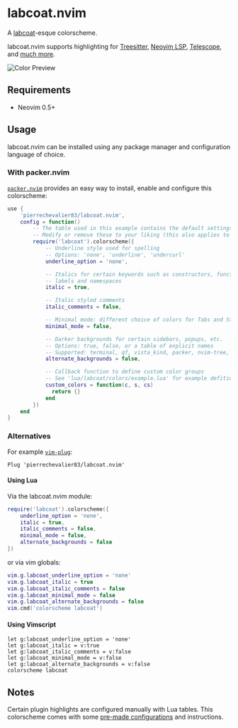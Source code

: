 # labcoat.nvim

A [labcoat](https://www.labcoattheme.com/)-esque colorscheme.

labcoat.nvim supports highlighting for [Treesitter](https://github.com/nvim-treesitter/nvim-treesitter),
[Neovim LSP](https://neovim.io/doc/user/lsp.html), [Telescope](https://github.com/nvim-telescope/telescope.nvim/),
and [much more](https://github.com/pierrechevalier83/labcoat.nvim/tree/main/lua/labcoat/colors).

![Color Preview](https://user-images.githubusercontent.com/42545625/112913430-935a6a80-90c7-11eb-867e-394b1790a14f.png)

## Requirements

* Neovim 0.5+

## Usage

labcoat.nvim can be installed using any package manager and configuration language
of choice.

### With packer.nvim

[`packer.nvim`](https://github.com/wbthomason/packer.nvim) provides an easy way
to install, enable and configure this colorscheme:

```lua
use {
    'pierrechevalier83/labcoat.nvim',
    config = function()
        -- The table used in this example contains the default settings.
        -- Modify or remove these to your liking (this also applies to alternatives below):
        require('labcoat').colorscheme({
            -- Underline style used for spelling
            -- Options: 'none', 'underline', 'undercurl'
            underline_option = 'none',

            -- Italics for certain keywords such as constructors, functions,
            -- labels and namespaces
            italic = true,

            -- Italic styled comments
            italic_comments = false,

            -- Minimal mode: different choice of colors for Tabs and StatusLine
            minimal_mode = false,

            -- Darker backgrounds for certain sidebars, popups, etc.
            -- Options: true, false, or a table of explicit names
            -- Supported: terminal, qf, vista_kind, packer, nvim-tree, telescope, whichkey
            alternate_backgrounds = false,

            -- Callback function to define custom color groups
            -- See 'lua/labcoat/colors/example.lua' for example defitions
            custom_colors = function(c, s, cs)
              return {}
            end
        })
    end
}
```

### Alternatives

For example [`vim-plug`](https://github.com/junegunn/vim-plug):

```vim
Plug 'pierrechevalier83/labcoat.nvim'
```

#### Using Lua

Via the labcoat.nvim module:

``` lua
require('labcoat').colorscheme({
    underline_option = 'none',
    italic = true,
    italic_comments = false,
    minimal_mode = false,
    alternate_backgrounds = false
})
```

or via vim globals:

``` lua
vim.g.labcoat_underline_option = 'none'
vim.g.labcoat_italic = true
vim.g.labcoat_italic_comments = false
vim.g.labcoat_minimal_mode = false
vim.g.labcoat_alternate_backgrounds = false
vim.cmd('colorscheme labcoat')
```

#### Using Vimscript

``` vim
let g:labcoat_underline_option = 'none'
let g:labcoat_italic = v:true
let g:labcoat_italic_comments = v:false
let g:labcoat_minimal_mode = v:false
let g:labcoat_alternate_backgrounds = v:false
colorscheme labcoat
```

## Notes

Certain plugin highlights are configured manually with Lua tables. This colorscheme comes with some
[pre-made configurations](https://github.com/pierrechevalier83/labcoat.nvim/tree/main/lua/labcoat/configs) and instructions.
